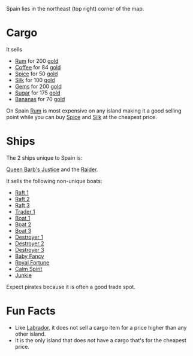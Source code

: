 
Spain lies in the northeast (top right) corner of the map.

# Cargo 
It sells 
* [Rum](/cargo/rum.md) for 200 [gold](/gold.md)
* [Coffee](/cargo/coffee.md) for 84 [gold](/gold.md)
* [Spice](/cargo/spice.md) for 50 [gold](/gold.md)
* [Silk](/cargo/silk.md) for 100 [gold](/gold.md)
* [Gems](/cargo/gems.md) for 200 [gold](/gold.md)
* [Sugar](/cargo/sugar.md) for 175 [gold](/gold.md)
* [Bananas](/cargo/bananas.md) for 70 [gold](/gold.md)

On Spain [Rum](/cargo/rum.md) is most expensive on any island making it a good selling point while you can buy [Spice](/cargo/spice.md) and [Silk](/cargo/silk.md) at the cheapest price. 

# Ships

The 2 ships unique to Spain is: 

[Queen Barb's Justice](/ships/qbj.md) and the [Raider](/ships/raider.md).

It sells the following non-unique boats:

* [Raft 1](/ships/raft1.md)
* [Raft 2](/ships/raft2.md)
* [Raft 3](/ships/raft3.md)
* [Trader 1](/ships/traders/trader1.md)
* [Boat 1](/ships/boat1.md)
* [Boat 2](/ships/boat2.md)
* [Boat 3](/ships/boat3.md)
* [Destroyer 1](/ships/destroyer1.md)
* [Destroyer 2](/ships/destroyer2.md)
* [Destroyer 3](/ships/destroyer3.md)
* [Baby Fancy](/ships/babyfancy.md)
* [Royal Fortune](/ships/royalfortune.md)
* [Calm Spirit](/ships/calmspirit.md)
* [Junkie](/ships/junkie.md)

Expect pirates because it is often a good trade spot.

# Fun Facts
- Like [Labrador](/islands/labrador.md), it does not sell a cargo item for a price higher than any other island.
- It is the only island that does *not* have a cargo that's for the cheapest price.
